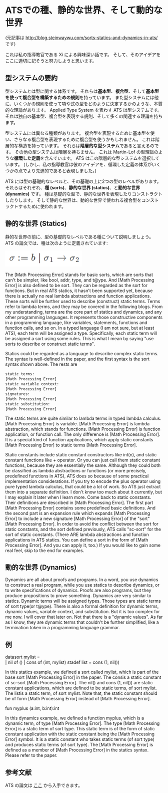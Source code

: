 # ATSでの種、静的な世界、そして動的な世界

(元記事は http://blog.steinwaywu.com/sorts-statics-and-dynamics-in-ats/ です)

これは私の指導教官である Xi による興味深い話です。
そして、そのアイデアをここに適切に記そうと努力しようと思います。

## 型システムの要約

型システムとは型に関する体系です。
それらは**基本型**、**複合型**、そして**基本型を使って複合型を構築するための規則**を持っています。
また型システムには他に、いくつかの規則を使って項や式の型をどのように決定するかのような、本質的な理論があります。
Applied Type System を表わす ATS は型システムです。
それは独自の基本型、複合型を表現する規則、そして多くの関連する理論を持ちます。

型システムには異なる種類があります。
複合型を表現するために基本型を使い、さらなる複合型を表現するために複合型を使うかもしれません。
これは階層的な構造を持っています。
それらは**階層的な型システム**であると言えるのです。
その他の型システムは階層を持ちません。
これは Martin-Lof の型理論のような**循環した定義**を含んでいます。
ATS はこの階層的な型システムを選択しています。
(しかし、私の指導教官は彼のアイデアを、循環した定義の体系がいくつかの点でより先進的であると表現しました。)

ATS には型の基礎的なレベルと、その基礎の上に2つの型のレベルがあります。
それらはそれぞれ、**種 (sorts)**、**静的な世界 (statics)**、と**動的な世界 (dynamics)** です。
種は基礎的な型で、静的な世界を表現したりコンストラクトしたりします。
そして静的な世界は、動的な世界で使われる複合型をコンストラクトするために使われます。

## 静的な世界 (Statics)

静的な世界の前に、型の基礎的なレベルである種について説明しましょう。
ATS の論文では、種は次のように定義されています:

![](img/sorts-statics-and-dynamics-in-ats/1.png)

The [Math Processing Error] stands for basic sorts, which are sorts that can't be simpler, like bool, addr, type, and t@ype. And [Math Processing Error] is also defined to be sort. They can be regarded as the sort for functions. But in real ATS statics, it hasn't been supported yet, because there is actually no real lambda abstractions and function applications. These sorts will be further used to describe (construct) static terms. Terms refer to lambda terms, and they may be covered in the following blogs. From my understanding, terms are the core part of statics and dynamics, and any other programming languages. It represents those constructive components in a programming language, like variables, statements, functions and function calls, and so on. In a typed language (I am not sure, but at least ATS), each term will be assigned a type. Specifically, each static term will be assigned a sort using some rules. This is what I mean by saying "use sorts to describe or construct static terms".

Statics could be regarded as a language to describe complex static terms. The syntax is well-defined in the paper, and the first syntax is the sort syntax shown above. The rests are

    static terms:
    [Math Processing Error]
    static variable context:
    [Math Processing Error]
    signatures:
    [Math Processing Error]
    static substitution:
    [Math Processing Error]

The static terms are quite similar to lambda terms in typed lambda calculus. [Math Processing Error] is variable. [Math Processing Error] is lambda abstraction, which stands for functions. [Math Processing Error] is function application, or function call. The only difference is [Math Processing Error]. It is a special kind of function applications, which apply static constants [Math Processing Error] to static terms [Math Processing Error].

Static constants include static constant constructors like int(n), and static constant functions like + operator. Or you can just call them static constant functions, because they are essentially the same. Although they could both be classified as lambda abstractions or functions (or more precisely, predefined functions in ATS), ATS does so because of some practical implementation considerations. If you try to encode the plus operator using pure typed lambda calculus, that could be a lot of work. So ATS just extract them into a separate definition. I don't know too much about it currently, but I may explain it later when I learn more.  Come back to static constants. Their definitions are described in [Math Processing Error]. The first part [Math Processing Error] contains  some predefined basic definitions. And the second part is an expansion rule which expands [Math Processing Error] to include a new signature [Math Processing Error] of the "sort" [Math Processing Error]. In order to avoid the conflict between the sort for static constants, and the sort defined previously, ATS calls "sc-sort" for the sort of static constants. (There ARE lambda abstractions and function applications in ATS statics. You can define a sort in the form of [Math Processing Error]. And you can apply it, too.) If you would like to gain some real feel, skip to the end for examples.

## 動的な世界 (Dynamics)

Dynamics are all about proofs and programs. In a word, you use dynamics to construct a real program, while you use statics to describe dynamics, or to write specifications of dynamics. Proofs are also programs, but they produce propositions to prove something. Dynamics are very similar to statics. Dynamic terms will be assigned types. Those types are static terms of sort type(or t@ype). There is also a formal definition for dynamic terms, dynamic values, variable context, and substitution.  But it is too complex for me now. I will cover that later on. Not that there is a "dynamic values". As far as I know, they are dynamic terms that couldn't be further simplified, like a termination token in a programming language grammar.

## 例

datasort mylist =  
 | nil of ()
 | cons of (int, mylist)
stadef list = cons (1, nil())  

In this statics example, we defined a sort called mylist, which is part of the base sort [Math Processing Error] in the paper. The consis a static constant of sc-sort [Math Processing Error]. The nil() and cons (1, nil()) are static constant applications, which are defined to be static terms, of sort mylist. The listis a static term, of sort mylist. Note that, the static constant should be of form [Math Processing Error] instead of [Math Processing Error].

fun myplus (a:int, b:int):int  

In this dynamics example, we defined a function myplus, which is a dynamic term, of type [Math Processing Error]. The type [Math Processing Error] is a static term of sort type. This static term is of the form of static constant application with the static constant being the [Math Processing Error] symbol. It is a static constant who takes static terms (of sort type) and produces static terms (of sort type). The [Math Processing Error] is defined as a member of [Math Processing Error] in the statics syntax. Please refer to the paper.

## 参考文献

ATS の論文は [ここ](http://www.ats-lang.org/MYDATA/ATS-types03.pdf) から入手できます。
